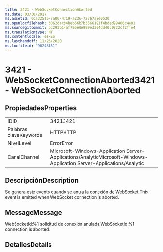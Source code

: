 ```yaml
---
title: 3421 - WebSocketConnectionAborted
ms.date: 03/30/2017
ms.assetid: 6ca325f5-7a06-4719-a236-72767a8e0530
ms.openlocfilehash: 3062dac94beb56b7b3566191f4bded99486c4a01
ms.sourcegitcommit: bc293b14af795e0e999e3304dd40c0222cf2ffe4
ms.translationtype: MT
ms.contentlocale: es-ES
ms.lasthandoff: 11/26/2020
ms.locfileid: "96243181"
---
```

# <a name="3421---websocketconnectionaborted"></a><span data-ttu-id="74219-102">3421 - WebSocketConnectionAborted</span><span class="sxs-lookup"><span data-stu-id="74219-102">3421 - WebSocketConnectionAborted</span></span>

## <a name="properties"></a><span data-ttu-id="74219-103">Propiedades</span><span class="sxs-lookup"><span data-stu-id="74219-103">Properties</span></span>  
  
|||  
|-|-|  
|<span data-ttu-id="74219-104">ID</span><span class="sxs-lookup"><span data-stu-id="74219-104">ID</span></span>|<span data-ttu-id="74219-105">3421</span><span class="sxs-lookup"><span data-stu-id="74219-105">3421</span></span>|  
|<span data-ttu-id="74219-106">Palabras clave</span><span class="sxs-lookup"><span data-stu-id="74219-106">Keywords</span></span>|<span data-ttu-id="74219-107">HTTP</span><span class="sxs-lookup"><span data-stu-id="74219-107">HTTP</span></span>|  
|<span data-ttu-id="74219-108">Nivel</span><span class="sxs-lookup"><span data-stu-id="74219-108">Level</span></span>|<span data-ttu-id="74219-109">Error</span><span class="sxs-lookup"><span data-stu-id="74219-109">Error</span></span>|  
|<span data-ttu-id="74219-110">Canal</span><span class="sxs-lookup"><span data-stu-id="74219-110">Channel</span></span>|<span data-ttu-id="74219-111">Microsoft-Windows-Application Server-Applications/Analytic</span><span class="sxs-lookup"><span data-stu-id="74219-111">Microsoft-Windows-Application Server-Applications/Analytic</span></span>|  
  
## <a name="description"></a><span data-ttu-id="74219-112">Descripción</span><span class="sxs-lookup"><span data-stu-id="74219-112">Description</span></span>  

 <span data-ttu-id="74219-113">Se genera este evento cuando se anula la conexión de WebSocket.</span><span class="sxs-lookup"><span data-stu-id="74219-113">This event is emitted when WebSocket connection is aborted.</span></span>  
  
## <a name="message"></a><span data-ttu-id="74219-114">Message</span><span class="sxs-lookup"><span data-stu-id="74219-114">Message</span></span>  

 <span data-ttu-id="74219-115">WebSocketId:%1 solicitud de conexión anulada.</span><span class="sxs-lookup"><span data-stu-id="74219-115">WebSocketId:%1 connection is aborted.</span></span>  
  
## <a name="details"></a><span data-ttu-id="74219-116">Detalles</span><span class="sxs-lookup"><span data-stu-id="74219-116">Details</span></span>
